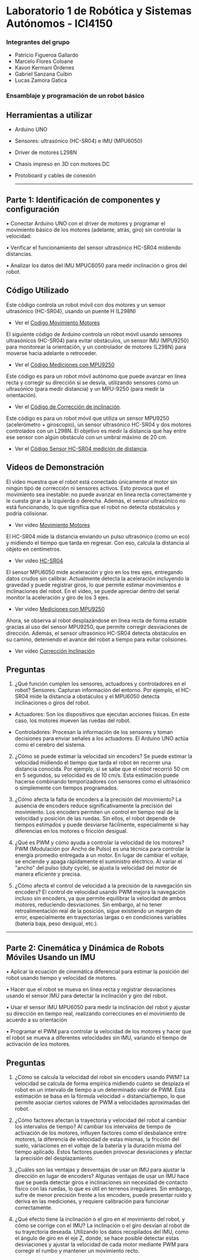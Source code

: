 # Laboratorio 1 de Robótica y Sistemas Autónomos - ICI4150

### Integrantes del grupo
- Patricio Figueroa Gallardo
- Marcelo Flores Coloane
- Kavon Kermani Órdenes
- Gabriel Sanzana Cuibin
- Lucas Zamora Gatica

### Ensamblaje y programación de un robot básico

## Herramientas a utilizar 

- Arduino UNO
- Sensores: ultrasónico (HC-SR04) e IMU (MPU6050)
- Driver de motores L298N
- Chasis impreso en 3D con motores DC
- Protoboard y cables de conexión
  
  ****
  
## Parte 1: Identificación de componentes y configuración

• Conectar Arduino UNO con el driver de motores y programar el movimiento básico de los motores (adelante, atrás, giro) sin controlar la
velocidad.

• Verificar el funcionamiento del sensor ultrasónico HC-SR04 midiendo
distancias.

• Analizar los datos del IMU MPUC6050 para medir inclinación o giros
del robot.

## Código Utilizado
Este código controla un robot móvil con dos motores y un sensor ultrasónico (HC-SR04), usando un puente H (L298N)
- Ver el [Codigo Movimiento Motores](Codigo%20movimiento%20Motores%20-%20Lab%201.txt)

El siguiente código de Arduino controla un robot móvil usando sensores ultrasónicos (HC-SR04) para evitar obstáculos, un sensor IMU (MPU9250) para monitorear la orientación, y un controlador de motores (L298N) para moverse hacia adelante o retroceder. 
- Ver el [Código Mediciones con MPU9250](Codigo%20mediciones%20con%20MPU9250%20-%20Lab%201.txt)

Este código es para un robot móvil autónomo que puede avanzar en línea recta y corregir su dirección si se desvía, utilizando sensores como un ultrasónico (para medir distancia) y un MPU-9250 (para medir la orientación).
- Ver el [Código de Corrección de inclinación](Codigo%20correccion%20de%20inclinacion%20-%20Lab%201.txt).

Este código es para un robot móvil que utiliza un sensor MPU9250 (acelerómetro + giroscopio), un sensor ultrasónico HC-SR04 y dos motores controlados con un L298N. El objetivo es medir la distancia que hay entre ese sensor con algún obstáculo con un umbral máximo de 20 cm.
- Ver el [Código Sensor HC-SR04 medición de distancia](Codigo%20Sensor%20HC-SR04%20medición%20distancia%20-%20Lab%201%20.txt).

## Videos de Demonstración

El video muestra que el robot está conectado únicamente al motor sin ningún tipo de corrección ni sensores activos. Esto provoca que el movimiento sea inestable: no puede avanzar en línea recta correctamente y le cuesta girar a la izquierda o derecha. Además, el sensor ultrasónico no está funcionando, lo que significa que el robot no detecta obstáculos y podría colisionar.
- Ver video [Movimiento Motores](https://drive.google.com/file/d/1rvlfn7AYe5uc7ePG8Oa52rlC0vEXbWEq/view?usp=drive_link)

El HC-SR04 mide la distancia enviando un pulso ultrasónico (como un eco) y midiendo el tiempo que tarda en regresar. Con eso, calcula la distancia al objeto en centímetros.
- Ver video [HC-SR04](https://drive.google.com/file/d/1ZQiLPIOMxGB5NAWX91TBa9G4molin876/view?usp=drive_link)

El sensor MPU6050 mide aceleración y giro en los tres ejes, entregando datos crudos sin calibrar. Actualmente detecta la aceleración incluyendo la gravedad y puede registrar giros, lo que permite estimar movimientos e inclinaciones del robot. En el video, se puede apreciar dentro del serial monitor la aceleración y giro de los 3 ejes.
- Ver video [Mediciones con MPU9250](https://drive.google.com/file/d/13S4bSyBbIjOH7-O_dJMVPuFEedUWHjdR/view?usp=drive_link)

Ahora, se observa al robot desplazándose en línea recta de forma estable gracias al uso del sensor MPU9250, que permite corregir desviaciones de dirección. Además, el sensor ultrasónico HC-SR04 detecta obstáculos en su camino, deteniendo el avance del robot a tiempo para evitar colisiones.
- Ver video [Corrección Inclinación](https://drive.google.com/file/d/1wutelkcyf8r3Ges70Tnz4q3Cgd25ydZP/view?usp=drive_link)

## Preguntas

1. ¿Qué función cumplen los sensores, actuadores y controladores en el robot?
Sensores: Capturan información del entorno. Por ejemplo, el HC-SR04 mide la distancia a obstáculos y el MPU6050 detecta inclinaciones o giros del robot.

- Actuadores: Son los dispositivos que ejecutan acciones físicas. En este caso, los motores mueven las ruedas del robot.

- Controladores: Procesan la información de los sensores y toman decisiones para enviar señales a los actuadores. El Arduino UNO actúa como el cerebro del sistema.

2. ¿Cómo se puede estimar la velocidad sin encoders?
Se puede estimar la velocidad midiendo el tiempo que tarda el robot en recorrer una distancia conocida. Por ejemplo, si se sabe que el robot recorrió 50 cm en 5 segundos, su velocidad es de 10 cm/s. Esta estimación puede hacerse combinando temporizadores con sensores como el ultrasónico o simplemente con tiempos programados.

3. ¿Cómo afecta la falta de encoders a la precisión del movimiento?
La ausencia de encoders reduce significativamente la precisión del movimiento. Los encoders permiten un control en tiempo real de la velocidad y posición de las ruedas. Sin ellos, el robot depende de tiempos estimados y puede desviarse fácilmente, especialmente si hay diferencias en los motores o fricción desigual.

4. ¿Qué es PWM y cómo ayuda a controlar la velocidad de los motores?
PWM (Modulación por Ancho de Pulso) es una técnica para controlar la energía promedio entregada a un motor. En lugar de cambiar el voltaje, se enciende y apaga rápidamente el suministro eléctrico. Al variar el "ancho" del pulso (duty cycle), se ajusta la velocidad del motor de manera eficiente y precisa.

5. ¿Cómo afecta el control de velocidad a la precisión de la navegación sin encoders?
El control de velocidad usando PWM mejora la navegación incluso sin encoders, ya que permite equilibrar la velocidad de ambos motores, reduciendo desviaciones. Sin embargo, al no tener retroalimentación real de la posición, sigue existiendo un margen de error, especialmente en trayectorias largas o en condiciones variables (batería baja, peso desigual, etc.).

****

## Parte 2: Cinemática y Dinámica de Robots Móviles Usando un IMU

• Aplicar la ecuación de cinemática diferencial para estimar la posición del robot usando tiempo y velocidad de motores.

• Hacer que el robot se mueva en línea recta y registrar desviaciones usando el sensor IMU para detectar la inclinación y giro del robot.

• Usar el sensor IMU MPU6050 para medir la inclinación del robot y ajustar su dirección en tiempo real, realizando correcciones en el movimiento de acuerdo a su orientación

• Programar el PWM para controlar la velocidad de los motores y hacer que el robot se mueva a diferentes velocidades sin IMU, variando el tiempo de activación de los motores.

## Preguntas

1. ¿Cómo se calcula la velocidad del robot sin encoders usando PWM?
La velocidad se calcula de forma empírica midiendo cuánto se desplaza el robot en un intervalo de tiempo a un determinado valor de PWM. Esta estimación se basa en la fórmula 
velocidad = distancia/tiempo, lo que permite asociar ciertos valores de PWM a velocidades aproximadas del robot.

2. ¿Cómo factores afectan la trayectoria y velocidad del robot al cambiar los intervalos de tiempo?
Al cambiar los intervalos de tiempo de activación de los motores, influyen factores como el desbalance entre motores, la diferencia de velocidad de estas mismas, la fricción del suelo, variaciones en el voltaje de la batería y la duración misma del tiempo aplicado. Estos factores pueden provocar desviaciones y afectar la precisión del desplazamiento.

4. ¿Cuáles son las ventajas y desventajas de usar un IMU para ajustar la dirección en lugar de encoders?
Algunas ventajas de usar un IMU hace que se pueda detectar giros e inclinaciones sin necesidad de contacto físico con las ruedas, lo que es útil en terrenos irregulares. Sin embargo, sufre de menor precisión frente a los encoders, puede presentar ruido y deriva en las mediciones, y requiere calibración para funcionar correctamente.

5. ¿Qué efecto tiene la inclinación o el giro en el movimiento del robot, y cómo se corrige con el IMU?
La inclinación o el giro desvían al robot de su trayectoria deseada. Utilizando los datos recopilados del IMU, como el ángulo de giro en el eje Z, donde, se hace posible detectar estas desviaciones y ajustar la velocidad de cada motor mediante PWM para corregir el rumbo y mantener un movimiento recto.




